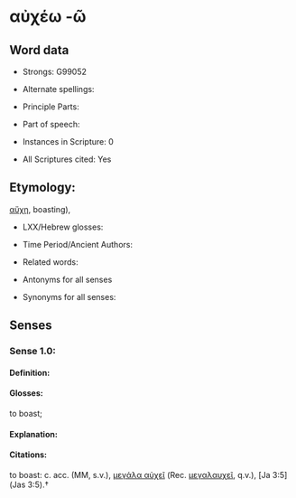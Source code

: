 # αὐχέω -ῶ

<!-- Status: S2=NeedsEdits -->
<!-- Lexica used for edits:   -->

## Word data

* Strongs: G99052

* Alternate spellings:



* Principle Parts: 


* Part of speech: 


* Instances in Scripture: 0

* All Scriptures cited: Yes

## Etymology: 

[αὔχη](), boasting),

* LXX/Hebrew glosses: 


* Time Period/Ancient Authors: 


* Related words: 

* Antonyms for all senses

* Synonyms for all senses: 


## Senses 


### Sense  1.0: 

#### Definition: 

#### Glosses: 

to boast; 

#### Explanation: 


#### Citations: 

to boast: c. acc. (MM, s.v.), [μεγάλα αὐχεῖ]() (Rec. [μεγαλαυχεῖ](), q.v.), [Ja 3:5](Jas 3:5).†
